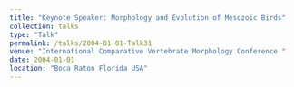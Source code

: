 ```yaml
---
title: "Keynote Speaker: Morphology and Evolution of Mesozoic Birds"
collection: talks
type: "Talk"
permalink: /talks/2004-01-01-Talk31
venue: "International Comparative Vertebrate Morphology Conference "
date: 2004-01-01
location: "Boca Raton Florida USA"
---
```


